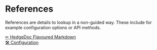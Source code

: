 # References

References are details to lookup in a non-guided way.
These include for example configuration options or API methods.

<!-- markdownlint-disable no-inline-html -->
<div class='topic-container'>
    <a href='/references/hfm/'>
        <div class='topic'>
            <span>✏</span>
            <span>HedgeDoc Flavoured Markdown</span>
        </div>
    </a>
    <a href='/references/config/'>
        <div class='topic'>
            <span>🛠</span>
            <span>Configuration</span>
        </div>
    </a>
</div>
<!-- markdownlint-enable no-inline-html -->

